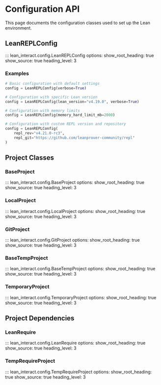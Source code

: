 # Configuration API

This page documents the configuration classes used to set up the Lean environment.

## LeanREPLConfig

::: lean_interact.config.LeanREPLConfig
    options:
      show_root_heading: true
      show_source: true
      heading_level: 3

### Examples

```python
# Basic configuration with default settings
config = LeanREPLConfig(verbose=True)

# Configuration with specific Lean version
config = LeanREPLConfig(lean_version="v4.19.0", verbose=True)

# Configuration with memory limits
config = LeanREPLConfig(memory_hard_limit_mb=2000)

# Configuration with custom REPL version and repository
config = LeanREPLConfig(
    repl_rev="v4.21.0-rc3",
    repl_git="https://github.com/leanprover-community/repl"
)
```

## Project Classes

### BaseProject

::: lean_interact.config.BaseProject
    options:
      show_root_heading: true
      show_source: true
      heading_level: 3

### LocalProject

::: lean_interact.config.LocalProject
    options:
      show_root_heading: true
      show_source: true
      heading_level: 3

### GitProject

::: lean_interact.config.GitProject
    options:
      show_root_heading: true
      show_source: true
      heading_level: 3

### BaseTempProject

::: lean_interact.config.BaseTempProject
    options:
      show_root_heading: true
      show_source: true
      heading_level: 3

### TemporaryProject

::: lean_interact.config.TemporaryProject
    options:
      show_root_heading: true
      show_source: true
      heading_level: 3

## Project Dependencies

### LeanRequire

::: lean_interact.config.LeanRequire
    options:
      show_root_heading: true
      show_source: true
      heading_level: 3

### TempRequireProject

::: lean_interact.config.TempRequireProject
    options:
      show_root_heading: true
      show_source: true
      heading_level: 3
